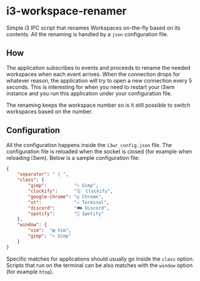 # i3-workspace-renamer

Simple i3 IPC script that renames Workspaces on-the-fly based on its contents.
All the renaming is handled by a `json` configuration file.

## How

The application subscribes to events and proceeds to rename the needed workspaces when each event arrives.
When the connection drops for whatever reason, the application will try to open a new connection every 5 seconds.
This is interesting for when you need to restart your i3wm instance and you run this application under your configuration file.

The renaming keeps the workspace number so is it still possible to switch workspaces based on the number.

## Configuration

All the configuration happens inside the `i3wr_config.json` file.
The configuration file is reloaded when the socket is closed (for example when reloading i3wm).
Below is a sample configuration file:

```json
{
	"separator": " | ",
	"class": {
		"gimp":          "✎ Gimp",
		"clockify":      "🗒  Clockify",
		"google-chrome": "◎ Chrome",
		"st":            "▱ Terminal",
		"discord":       "🗪 Discord",
		"spotify":       "🎵 Spotify"
	},
	"window": {
		"vim":  "▤ Vim",
		"gimp": "✎ Gimp"
	}
}
```

Specific matches for applications should usually go inside the `class` option.
Scripts that run on the terminal can be also matches with the `window` option (for example `htop`).

